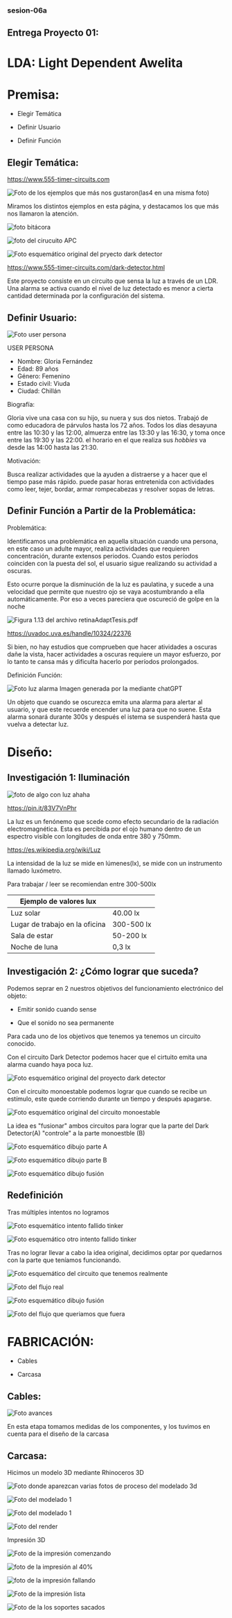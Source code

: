 ### sesion-06a

## Entrega Proyecto 01: 

# LDA: Light Dependent Awelita

# Premisa:

- Elegir Temática

- Definir Usuario
 
- Definir Función

## Elegir Temática: 

<https://www.555-timer-circuits.com>

![Foto de los ejemplos que más nos gustaron(las4 en una misma foto)](tme-p1-esquemas.png)

Miramos los distintos ejemplos en esta página, y destacamos los que más nos llamaron la atención.

![foto bitácora](tme-p1-bitacoraEsquema.jpeg)

![foto del cirucuito APC](tme-p1-circuitoAtari.jpeg)

![Foto esquemático original del pryecto dark detector](tme-p1-esquemaDarkDetector1.png)

<https://www.555-timer-circuits.com/dark-detector.html>

 Este proyecto consiste en un circuito que sensa la luz a través de un LDR. Una alarma se activa cuando el nivel de luz detectado es menor a cierta cantidad determinada por la configuración del sistema.

## Definir Usuario:

![Foto user persona](tme-p1-user.png)

USER PERSONA


- Nombre: Gloria Fernández 
- Edad: 89 años
- Género: Femenino
- Estado civil: Viuda
- Ciudad: Chillán

Biografía: 

Gloria vive una casa con su hijo, su nuera y sus dos nietos. Trabajó de como educadora de párvulos hasta los 72 años. Todos los días desayuna entre las 10:30 y las 12:00, almuerza entre las 13:30 y las 16:30, y toma once entre las 19:30 y las 22:00. el horario en el que realiza sus *hobbies* va desde las 14:00 hasta las 21:30.

Motivación:

Busca realizar actividades que la ayuden a distraerse y a hacer que el tiempo pase más rápido. puede pasar horas entretenida con actividades como leer, tejer, bordar, armar rompecabezas y resolver sopas de letras.

## Definir Función a Partir de la Problemática: 

Problemática: 

Identificamos una problemática en aquella situación cuando una persona, en este caso un adulte mayor, realiza actividades que requieren concentración, durante extensos periodos. Cuando estos períodos coinciden con la puesta del sol, el usuario sigue realizando su actividad a oscuras.

Esto ocurre porque la disminución de la luz es paulatina, y sucede a una velocidad que permite que nuestro ojo se vaya acostumbrando a ella automáticamente. Por eso a veces pareciera que oscureció de golpe en la noche 

![Figura 1.13 del archivo retinaAdaptTesis.pdf](tme-p1-grafico.png)

<https://uvadoc.uva.es/handle/10324/22376>

Si bien, no hay estudios que comprueben que hacer atividades a oscuras dañe la vista, hacer actividades a oscuras requiere un mayor esfuerzo, por lo tanto te cansa más y dificulta hacerlo por períodos prolongados.

Definición Función: 

![Foto luz alarma](tme-p1-alarmaNoche.jpeg)
Imagen generada por Ia mediante chatGPT

Un objeto que cuando se oscurezca emita una alarma para alertar al usuario, y que este recuerde encender una luz para que no suene. Esta alarma sonará durante 300s y después el istema se suspenderá hasta que vuelva a detectar luz.

# Diseño: 

## Investigación 1: Iluminación

![foto de algo con luz ahaha](tme-1p-fotoLuz.jpeg)

<https://pin.it/83V7VnPhr>

La luz es un fenónemo que scede como efecto secundario de la radiación electromagnética. Esta es percibida por el ojo humano dentro de un espectro visible con longitudes de onda entre 380 y 750mm.

<https://es.wikipedia.org/wiki/Luz>

La intensidad de la luz se mide en lúmenes(lx), se mide con un instrumento llamado luxómetro.

Para trabajar / leer se recomiendan entre 300-500lx

| Ejemplo de valores lux         |            |
|--------------------------------|------------|
| Luz solar                      | 40.00 lx   |
| Lugar de trabajo en la oficina | 300-500 lx |
| Sala de estar                  | 50-200 lx  |
| Noche de luna                  | 0,3 lx     |
  
## Investigación 2: ¿Cómo lograr que suceda?

Podemos seprar en 2 nuestros objetivos del funcionamiento electrónico del objeto:

- Emitir sonido cuando sense

- Que el sonido no sea permanente

Para cada uno de los objetivos que tenemos ya tenemos un circuito conocido.

Con el circuito  Dark Detector podemos hacer que el cirtuito emita una alarma cuando haya poca luz.

![Foto esquemático original del proyecto dark detector](tme-p1-esquemaDarkDetector1.png)

Con el circuito monoestable podemos lograr que cuando se recibe un estímulo, este quede corriendo durante un tiempo y después apagarse.

![Foto esquemático original del circuito monoestable](tme-p1-esquemaMonoestable.png)

La idea es "fusionar" ambos circuitos para lograr que la parte del Dark Detector(A) "controle" a la parte monoestble (B)

![Foto esquemático dibujo parte A](tme-p1-esquemaFusionA.jpeg)

![Foto esquemático dibujo parte B](tme-p1-esquemaFusionB.jpeg)

![Foto esquemático dibujo fusión](tme-p1-esquemaFusion.jpeg)

## Redefinición

Tras múltiples intentos no logramos

![Foto esquemático intento fallido tinker](tme-p1-tinkerTry1.png)

![Foto esquemático otro intento fallido tinker](tme-p1-tinkerTry2.png)

Tras no lograr llevar a cabo la idea original, decidimos optar por quedarnos con la parte que teníamos funcionando.

![Foto esquemático del circuito que tenemos realmente](tme-p1-esquemaDarkDetector1.png)

![Foto del flujo real](tme-p1-flujoReal.png)

![Foto esquemático dibujo fusión](tme-p1-esquemaFusion.jpeg)

![Foto del flujo que queriamos que fuera](tme-p1-flujoIdeal.png)

# FABRICACIÓN: 

- Cables

- Carcasa

## Cables:

![Foto avances](tme-p1-bitacoraBoceto.jpeg)

En esta etapa tomamos medidas de los componentes, y los tuvimos en cuenta para el diseño de la carcasa

## Carcasa: 

Hicimos un modelo 3D mediante Rhinoceros 3D

![Foto donde aparezcan varias fotos de proceso del modelado 3d](tme-p1-modelado0.png)

![Foto del modelado 1](tme-p1-modelado01.png)

![Foto del modelado 1](tme-p1-modelado02.png)

![Foto del render](tme-p1-render.png)

Impresión 3D

![Foto de la impresión comenzando](tme-p1-imp1.jpg)

![foto de la impresión al 40%](tme-p1-imp2.jpg)

![foto de la impresión fallando](tme-p1-imp3.jpg)

![Foto de la impresión lista](tme-p1-imp4.jpg)

![Foto de la los soportes sacados](tme-p1-imp5.jpg)
